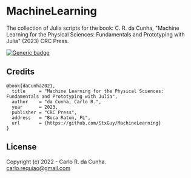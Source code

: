 # MachineLearning
The collection of Julia scripts for the book: C. R. da Cunha, "Machine Learning for the Physical Sciences: Fundamentals and Prototyping with Julia" (2023) CRC Press.



[![Generic badge](https://img.shields.io/badge/GitHub-StxGuy/MachineLearning-<COLOR>.svg)](https://github.com/StxGuy/MachineLearning)


## Credits
        
    @book{daCunha2021,
      title     = "Machine Learning for the Physical Sciences: Fundamentals and Prototyping with Julia",
      author    = "da Cunha, Carlo R.",
      year      = 2023,
      publisher = "CRC Press",
      address   = "Boca Raton, FL",
      url       = {https://github.com/StxGuy/MachineLearning}
    }        
        
## License

Copyright (c) 2022 - Carlo R. da Cunha. \
<carlo.requiao@gmail.com>
